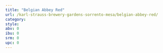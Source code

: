 ```yaml
---
title: "Belgian Abbey Red"
url: /karl-strauss-brewery-gardens-sorrento-mesa/belgian-abbey-red/
category: 
style: 
abv: 0
ibu: 0
srm: 0
upc: 0
---
```


